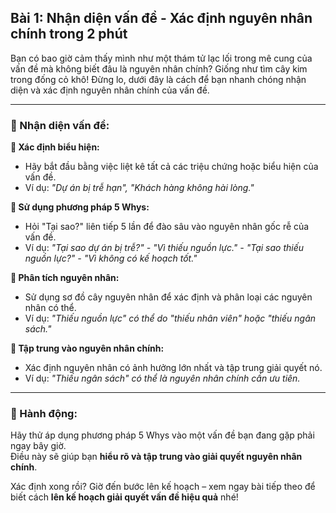 ## Bài 1: Nhận diện vấn đề - Xác định nguyên nhân chính trong 2 phút

Bạn có bao giờ cảm thấy mình như một thám tử lạc lối trong mê cung của vấn đề mà không biết đâu là nguyên nhân chính? Giống như tìm cây kim trong đống cỏ khô! Đừng lo, dưới đây là cách để bạn nhanh chóng nhận diện và xác định nguyên nhân chính của vấn đề.

---

### 📌 Nhận diện vấn đề:

**🔹 Xác định biểu hiện:**  
- Hãy bắt đầu bằng việc liệt kê tất cả các triệu chứng hoặc biểu hiện của vấn đề.  
- Ví dụ: *"Dự án bị trễ hạn", "Khách hàng không hài lòng."*

**🔹 Sử dụng phương pháp 5 Whys:**  
- Hỏi "Tại sao?" liên tiếp 5 lần để đào sâu vào nguyên nhân gốc rễ của vấn đề.  
- Ví dụ: *"Tại sao dự án bị trễ?" - "Vì thiếu nguồn lực." - "Tại sao thiếu nguồn lực?" - "Vì không có kế hoạch tốt."*

**🔹 Phân tích nguyên nhân:**  
- Sử dụng sơ đồ cây nguyên nhân để xác định và phân loại các nguyên nhân có thể.  
- Ví dụ: *"Thiếu nguồn lực" có thể do "thiếu nhân viên" hoặc "thiếu ngân sách."*

**🔹 Tập trung vào nguyên nhân chính:**  
- Xác định nguyên nhân có ảnh hưởng lớn nhất và tập trung giải quyết nó.  
- Ví dụ: *"Thiếu ngân sách" có thể là nguyên nhân chính cần ưu tiên.*

---

### 🚀 Hành động:

Hãy thử áp dụng phương pháp 5 Whys vào một vấn đề bạn đang gặp phải ngay bây giờ.  
Điều này sẽ giúp bạn **hiểu rõ và tập trung vào giải quyết nguyên nhân chính**.

Xác định xong rồi? Giờ đến bước lên kế hoạch – xem ngay bài tiếp theo để biết cách **lên kế hoạch giải quyết vấn đề hiệu quả** nhé!